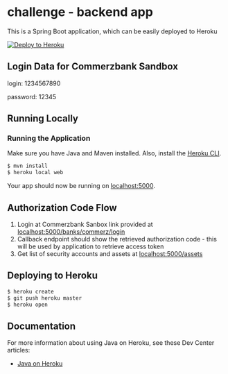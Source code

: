# challenge - backend app

This is a Spring Boot application, which can be easily deployed to Heroku

[![Deploy to Heroku](https://www.herokucdn.com/deploy/button.png)](https://heroku.com/deploy)

## Login Data for Commerzbank Sandbox

login: 1234567890

password: 12345

## Running Locally

### Running the Application

Make sure you have Java and Maven installed. Also, install the [Heroku CLI](https://cli.heroku.com/).

```sh
$ mvn install
$ heroku local web
```

Your app should now be running on [localhost:5000](http://localhost:5000/).

## Authorization Code Flow

1. Login at Commerzbank Sanbox link provided at [localhost:5000/banks/commerz/login](http://localhost:5000/banks/commerz/login)
2. Callback endpoint should show the retrieved authorization code - this will be used by application to retrieve access token
3. Get list of security accounts and assets at [localhost:5000/assets](http://localhost:5000/assets)


## Deploying to Heroku

```sh
$ heroku create
$ git push heroku master
$ heroku open
```

## Documentation

For more information about using Java on Heroku, see these Dev Center articles:

- [Java on Heroku](https://devcenter.heroku.com/categories/java)
